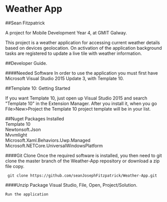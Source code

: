 # Weather App

##Sean Fitzpatrick

A project for Mobile Development Year 4, at GMIT Galway.

This project is a weather application for accessing current weather details based on devices geolocation. On activation of the application background tasks are registered to update a live tile with weather information.

##Developer Guide. 

####Needed Software
In order to use the application you must first have Microsoft Visual Studio 2015 Update 3, with Template 10.

##Template 10: Getting Started

If you want Template 10, just open up Visual Studio 2015 and search "Template 10" in the Extension Manager. After you install it, when you go File>New>Project the Template 10 project template will be in your list.

##Nuget Packages Installed         
Template 10            
Newtonsoft.Json           
Mvvmlight           
Microsoft.Xaml.Behaviors.Uwp.Managed              
Microsoft.NETCore.UniversalWindowsPlatform            
 

####Git Clone
Once the required software is installed, you then need to git clone the master branch of the Weather-App repository or download a zip file copy.
```
 git clone https://github.com/seanJosephFitzpatrick/Weather-App.git
```
####Unzip Package
Visual Studio, File, Open, Project/Solution. 
```
Run the application 
```